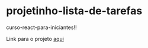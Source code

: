 # projetinho-lista-de-tarefas

curso-react-para-iniciantes!!

Link para o projeto [aqui](https://xy672.csb.app/)
